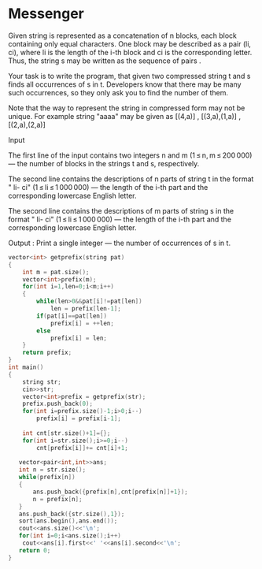 # Messenger

Given string is represented as a concatenation of n blocks, each block containing only equal characters.
One block may be described as a pair (li, ci), where li is the length of the i-th block and ci is the corresponding letter. 
Thus, the string s may be written as the sequence of pairs .

Your task is to write the program, that given two compressed string t and s finds all occurrences of s in t. Developers know that there may be many such occurrences, so they only ask you to find the number of them. 

Note that the way to represent the string in compressed form may not be unique. For example string "aaaa" may be given as [(4,a)] , [(3,a),(1,a)] , [(2,a),(2,a)]

Input

The first line of the input contains two integers n and m (1 ≤ n, m ≤ 200 000) — the number of blocks in the strings t and s, respectively.

The second line contains the descriptions of n parts of string t in the format " li- ci" (1 ≤ li ≤ 1 000 000) — the length of the i-th part and the corresponding lowercase English letter.

The second line contains the descriptions of m parts of string s in the format " li- ci" (1 ≤ li ≤ 1 000 000) — the length of the i-th part and the corresponding lowercase English letter.

Output : Print a single integer — the number of occurrences of s in t.

```cpp
vector<int> getprefix(string pat)
{
    int m = pat.size();
    vector<int>prefix(m);
    for(int i=1,len=0;i<m;i++)
    {
        while(len>0&&pat[i]!=pat[len])
            len = prefix[len-1];
        if(pat[i]==pat[len])
            prefix[i] = ++len;
        else
            prefix[i] = len;
    }
    return prefix;
}
int main()
{
    string str;
    cin>>str;
    vector<int>prefix = getprefix(str);
    prefix.push_back(0);
    for(int i=prefix.size()-1;i>0;i--)
        prefix[i] = prefix[i-1];
 
    int cnt[str.size()+1]={};
    for(int i=str.size();i>=0;i--)
        cnt[prefix[i]]+= cnt[i]+1;
 
   vector<pair<int,int>>ans;
   int n = str.size();
   while(prefix[n])
   {
       ans.push_back({prefix[n],cnt[prefix[n]]+1});
       n = prefix[n];
   }
   ans.push_back({str.size(),1});
   sort(ans.begin(),ans.end());
   cout<<ans.size()<<'\n';
   for(int i=0;i<ans.size();i++)
    cout<<ans[i].first<<' '<<ans[i].second<<'\n';
   return 0;
}
```

